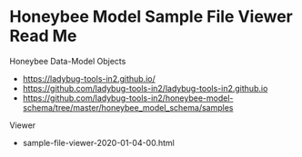 # Honeybee Model Sample File Viewer Read Me


Honeybee Data-Model Objects

* https://ladybug-tools-in2.github.io/
* https://github.com/ladybug-tools-in2/ladybug-tools-in2.github.io
* https://github.com/ladybug-tools-in2/honeybee-model-schema/tree/master/honeybee_model_schema/samples

Viewer

* sample-file-viewer-2020-01-04-00.html

